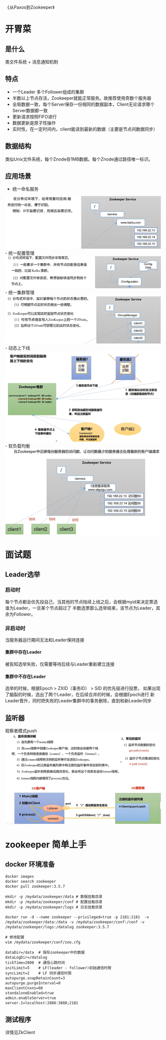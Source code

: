 《从Paxos到Zookeeper》

# 开胃菜

## 是什么

类文件系统 + 消息通知机制

## 特点

- 一个Leader 多个Follower组成的集群
- 半数以上节点存活，Zookeeper就能正常服务。故推荐使用奇数个服务器
- 全局数据一致，每个Server保存一份相同的数据副本，Client无论请求哪个Server数据都一致
- 更新请求按照FIFO进行
- 数据更新是原子性操作
- 实时性，在一定时间内，client能读到最新的数据（主要是节点间数据同步）

## 数据结构

类似Unix文件系统，每个Znode存1MB数据。每个Znode通过路径唯一标识。

## 应用场景

- 统一命名服务
<img src="./images/1683011307794.jpg" />
- 统一配置管理
<img src="./images/1683011504978.jpg" />
- 统一集群管理
<img src="./images/1683011588909.jpg" />
- 动态上下线
<img src="./images/1683011695477.jpg" />
- 软负载均衡
<img src="./images/1683011869683.jpg" />

# 面试题

## Leader选举

### 启动时

每个节点都会优先投自己，当其他的节点陆续上线之后，会根据myid来决定票选谁为Leader，一旦某个节点超过了
半数选票那么选举结束，该节点为Leader，其余为Follower。

### 非启动时

当服务器运行期间无法和Leader保持连接

#### 集群中存在Leader

被告知选举失败，仅需要等待后续与Leader重新建立连接

#### 集群中不存在Leader

选举的时候，根据Epoch > ZXID（事务ID） > SID 的优先级进行投票，
如果出现了脑裂的时候，选出了两个Leader，在后续合并的时候，会根据Epoch进行
新Leader晋升，同时把失败的Leader集群中的事务删除，直到和新Leader同步

## 监听器
观察者模式push
<img src="./images/1683015870138.jpg" />



# zookeeper 简单上手

## docker 环境准备

```shell
docker images
docker search zookeeper
docker pull zookeeper:3.5.7

mkdir -p /mydata/zookeeper/data # 数据挂载目录
mkdir -p /mydata/zookeeper/conf # 配置挂载目录
mkdir -p /mydata/zookeeper/logs # 日志挂载目录

docker run -d --name zookeeper --privileged=true -p 2181:2181  -v /mydata/zookeeper/data:/data -v /mydata/zookeeper/conf:/conf -v /mydata/zookeeper/logs:/datalog zookeeper:3.5.7

# 修改配置
vim /mydata/zookeeper/conf/zoo.cfg 

dataDir=/data  # 保存zookeeper中的数据
dataLogDir=/datalog
tickTime=2000  # 通信心跳时间
initLimit=5    # LF(leader - follower)初始通信时限
syncLimit=2    # LF 同步通信时限
autopurge.snapRetainCount=3
autopurge.purgeInterval=0
maxClientCnxns=60
standaloneEnabled=true
admin.enableServer=true
server.1=localhost:2888:3888;2181
```

## 测试程序

详情见ZkClient
